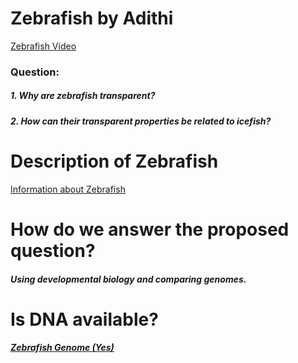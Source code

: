# Zebrafish by Adithi
[Zebrafish Video](https://www.youtube.com/watch?v=eQNxHGpK7Wc)
### Question:
##### 1. Why are zebrafish transparent?
##### 2. How can their transparent properties be related to icefish?
# Description of Zebrafish
[Information about Zebrafish](https://en.wikipedia.org/wiki/Zebrafish)
# How do we answer the proposed question?
##### Using developmental biology and comparing genomes.
# Is DNA available?
##### [Zebrafish Genome (Yes)](https://www.ncbi.nlm.nih.gov/pmc/articles/PMC3703927/)

